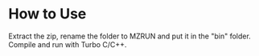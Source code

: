 
# How to Use

Extract the zip, rename the folder to MZRUN and put it in the "bin" folder.
Compile and run with Turbo C/C++.
